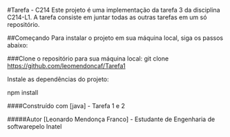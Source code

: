 #Tarefa - C214
Este projeto é uma implementação da tarefa 3 da disciplina C214-L1. A tarefa consiste em juntar todas as outras tarefas em um só repositório.

##Começando
Para instalar o projeto em sua máquina local, siga os passos abaixo:

###Clone o repositório para sua máquina local:
git clone https://github.com/leomendoncaf/Tarefa1

Instale as dependências do projeto:

npm install

####Construído com
[java] - Tarefa 1 e 2

#####Autor
[Leonardo Mendonça Franco] - Estudante de Engenharia de softwarepelo Inatel


